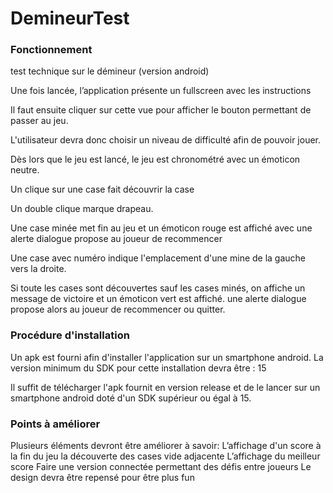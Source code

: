 # DemineurTest
### Fonctionnement ###
test technique sur le démineur (version android)

Une fois lancée, l’application présente un fullscreen avec les instructions

Il faut ensuite cliquer sur cette vue pour afficher le bouton permettant de passer au jeu.

L'utilisateur devra donc choisir un niveau de difficulté afin de pouvoir jouer.

Dès lors que le jeu est lancé, le jeu est chronométré avec un émoticon neutre. 

Un clique sur une case fait découvrir la case

Un double clique marque drapeau.

Une case minée met fin au jeu et un émoticon rouge est affiché avec une alerte dialogue propose au joueur de recommencer 

Une case avec numéro indique l'emplacement d'une mine de la gauche vers la droite.

Si toute les cases sont découvertes sauf les cases minés, on affiche un message de victoire et un émoticon vert est affiché.
une alerte dialogue propose alors au joueur de recommencer ou quitter.

### Procédure d'installation ###
Un apk est fourni afin d'installer l'application sur un smartphone android. 
La version minimum du SDK pour cette installation devra être : 15 

Il suffit de télécharger l'apk fournit en version release et de le lancer sur un smartphone android doté d'un SDK supérieur ou égal à 15.


### Points à améliorer #
Plusieurs éléments devront être améliorer à savoir: 
L’affichage d'un score à la fin du jeu
la découverte des cases vide adjacente
L’affichage du meilleur score
Faire une version connectée permettant des défis entre joueurs
Le design devra être repensé pour être plus fun
